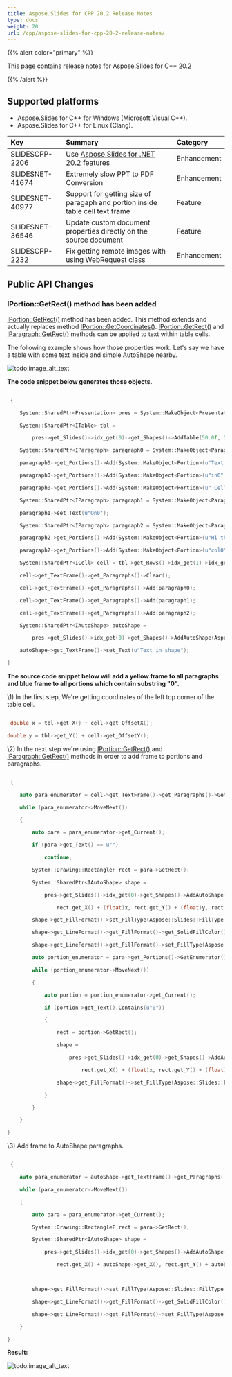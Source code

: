 ```yaml
---
title: Aspose.Slides for CPP 20.2 Release Notes
type: docs
weight: 20
url: /cpp/aspose-slides-for-cpp-20-2-release-notes/
---
```


{{% alert color="primary" %}} 

This page contains release notes for Aspose.Slides for C++ 20.2

{{% /alert %}} 
## **Supported platforms**
- Aspose.Slides for C++ for Windows (Microsoft Visual C++).
- Aspose.Slides for C++ for Linux (Clang).

|**Key**|**Summary**|**Category**|
| :- | :- | :- |
|SLIDESCPP-2206|Use [Aspose.Slides for .NET 20.2](https://docs.aspose.com/display/slidesnet/Aspose.Slides+for+.NET+20.2+Release+Notes) features|Enhancement|
|SLIDESNET-41674|Extremely slow PPT to PDF Conversion|Enhancement|
|SLIDESNET-40977|Support for getting size of paragaph and portion inside table cell text frame|Feature|
|SLIDESNET-36546|Update custom document properties directly on the source document|Feature|
|SLIDESCPP-2232|Fix getting remote images with using WebRequest class|Enhancement|
## **Public API Changes**
### **IPortion::GetRect() method has been added**
[IPortion::GetRect()](https://apireference.aspose.com/cpp/slides/class/aspose.slides.i_portion/#a9e2fd8b58529d493b40835b8463838a9) method has been added. This method extends and actually replaces method [IPortion::GetCoordinates()](https://apireference.aspose.com/cpp/slides/class/aspose.slides.i_portion/#aceaf0a7e3ddb126cbdf402a0e40224b2).
[IPortion::GetRect()](https://apireference.aspose.com/cpp/slides/class/aspose.slides.i_portion/#a9e2fd8b58529d493b40835b8463838a9) and [IParagraph::GetRect()](https://apireference.aspose.com/cpp/slides/class/aspose.slides.i_paragraph/#a56f6e0026bbb81aa948bb0b000b8cf08) methods can be applied to text within table cells.

The following example shows how those properties work.
Let's say we have a table with some text inside and simple AutoShape nearby.

![todo:image_alt_text](aspose-slides-for-cpp-20-2-release-notes_1.png)

**The code snippet below generates those objects.**

``` cpp

 {

    System::SharedPtr<Presentation> pres = System::MakeObject<Presentation>();

    System::SharedPtr<ITable> tbl =

        pres->get_Slides()->idx_get(0)->get_Shapes()->AddTable(50.0f, 50.0f, System::MakeArray<double>({ 50, 70 }), System::MakeArray<double>({ 50, 50, 50 }));

    System::SharedPtr<IParagraph> paragraph0 = System::MakeObject<Paragraph>();

    paragraph0->get_Portions()->Add(System::MakeObject<Portion>(u"Text "));

    paragraph0->get_Portions()->Add(System::MakeObject<Portion>(u"in0"));

    paragraph0->get_Portions()->Add(System::MakeObject<Portion>(u" Cell"));

    System::SharedPtr<IParagraph> paragraph1 = System::MakeObject<Paragraph>();

    paragraph1->set_Text(u"On0");

    System::SharedPtr<IParagraph> paragraph2 = System::MakeObject<Paragraph>();

    paragraph2->get_Portions()->Add(System::MakeObject<Portion>(u"Hi there "));

    paragraph2->get_Portions()->Add(System::MakeObject<Portion>(u"col0"));

    System::SharedPtr<ICell> cell = tbl->get_Rows()->idx_get(1)->idx_get(1);

    cell->get_TextFrame()->get_Paragraphs()->Clear();

    cell->get_TextFrame()->get_Paragraphs()->Add(paragraph0);

    cell->get_TextFrame()->get_Paragraphs()->Add(paragraph1);

    cell->get_TextFrame()->get_Paragraphs()->Add(paragraph2);

    System::SharedPtr<IAutoShape> autoShape =

        pres->get_Slides()->idx_get(0)->get_Shapes()->AddAutoShape(Aspose::Slides::ShapeType::Rectangle, 400.0f, 100.0f, 60.0f, 120.0f);

    autoShape->get_TextFrame()->set_Text(u"Text in shape");

}

```

**The source code snippet below will add a yellow frame to all paragraphs and blue frame to all portions which contain substring "0".**

\1) In the first step, We're getting coordinates of the left top corner of the table cell.

``` cpp

 double x = tbl->get_X() + cell->get_OffsetX();

double y = tbl->get_Y() + cell->get_OffsetY();

```

\2) In the next step we're using [IPortion::GetRect()](https://apireference.aspose.com/cpp/slides/class/aspose.slides.i_portion/#a9e2fd8b58529d493b40835b8463838a9) and [IParagraph::GetRect()](https://apireference.aspose.com/cpp/slides/class/aspose.slides.i_paragraph/#a56f6e0026bbb81aa948bb0b000b8cf08) methods in order to add frame to portions and paragraphs.

``` cpp

 {

    auto para_enumerator = cell->get_TextFrame()->get_Paragraphs()->GetEnumerator();

    while (para_enumerator->MoveNext())

    {

        auto para = para_enumerator->get_Current();

        if (para->get_Text() == u"")

            continue;

        System::Drawing::RectangleF rect = para->GetRect();

        System::SharedPtr<IAutoShape> shape = 

            pres->get_Slides()->idx_get(0)->get_Shapes()->AddAutoShape(Aspose::Slides::ShapeType::Rectangle, 

                rect.get_X() + (float)x, rect.get_Y() + (float)y, rect.get_Width(), rect.get_Height());

        shape->get_FillFormat()->set_FillType(Aspose::Slides::FillType::NoFill);

        shape->get_LineFormat()->get_FillFormat()->get_SolidFillColor()->set_Color(System::Drawing::Color::get_Yellow());

        shape->get_LineFormat()->get_FillFormat()->set_FillType(Aspose::Slides::FillType::Solid);

        auto portion_enumerator = para->get_Portions()->GetEnumerator();

        while (portion_enumerator->MoveNext())

        {

            auto portion = portion_enumerator->get_Current();

            if (portion->get_Text().Contains(u"0"))

            {

                rect = portion->GetRect();

                shape = 

                    pres->get_Slides()->idx_get(0)->get_Shapes()->AddAutoShape(Aspose::Slides::ShapeType::Rectangle, 

                        rect.get_X() + (float)x, rect.get_Y() + (float)y, rect.get_Width(), rect.get_Height());

                shape->get_FillFormat()->set_FillType(Aspose::Slides::FillType::NoFill);

            }

        }

    }

}

```

\3) Add frame to AutoShape paragraphs.

``` cpp

 {

    auto para_enumerator = autoShape->get_TextFrame()->get_Paragraphs()->GetEnumerator();

    while (para_enumerator->MoveNext())

    {

        auto para = para_enumerator->get_Current();

        System::Drawing::RectangleF rect = para->GetRect();

        System::SharedPtr<IAutoShape> shape = 

            pres->get_Slides()->idx_get(0)->get_Shapes()->AddAutoShape(Aspose::Slides::ShapeType::Rectangle, 

                rect.get_X() + autoShape->get_X(), rect.get_Y() + autoShape->get_Y(), rect.get_Width(), rect.get_Height());



        shape->get_FillFormat()->set_FillType(Aspose::Slides::FillType::NoFill);

        shape->get_LineFormat()->get_FillFormat()->get_SolidFillColor()->set_Color(System::Drawing::Color::get_Yellow());

        shape->get_LineFormat()->get_FillFormat()->set_FillType(Aspose::Slides::FillType::Solid);

    }

}

```

**Result:**

![todo:image_alt_text](aspose-slides-for-cpp-20-2-release-notes_2.png)
